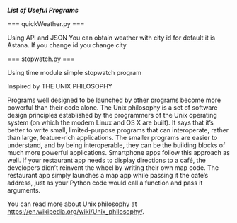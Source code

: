 
***List of Useful Programs***

=== quickWeather.py ===

Using API and JSON
You can obtain weather with city id
for default it is Astana.
If you change id you change city

=== stopwatch.py ===

Using time module simple stopwatch program

Inspired by THE UNIX PHILOSOPHY

Programs well designed to be launched by other programs become more powerful than their code alone. The Unix philosophy is a set of software design principles established by the programmers of the Unix operating system (on which the modern Linux and OS X are built). It says that it’s better to write small, limited-purpose programs that can interoperate, rather than large, feature-rich applications. The smaller programs are easier to understand, and by being interoperable, they can be the building blocks of much more powerful applications.
Smartphone apps follow this approach as well. If your restaurant app needs to display directions to a café, the developers didn’t reinvent the wheel by writing their own map code. The restaurant app simply launches a map app while passing it the café’s address, just as your Python code would call a function and pass it arguments.

You can read more about Unix philosophy at https://en.wikipedia.org/wiki/Unix_philosophy/.